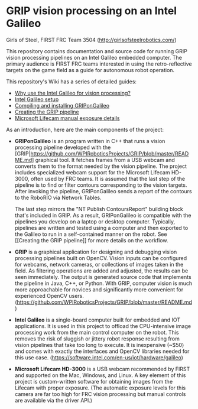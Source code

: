 # GRIP vision processing on an Intel Galileo

Girls of Steel, FIRST FRC Team 3504 (<http://girlsofsteelrobotics.com/>)

This repository contains documentation and source code for running GRIP vision processing pipelines on an Intel Galileo embedded computer. The primary audience is FIRST FRC teams interested in using the retro-reflective targets on the game field as a guide for autonomous robot operation.

This repository's Wiki has a series of detailed guides:
* [Why use the Intel Galileo for vision processing?](https://github.com/GirlsOfSteelRobotics/GRIPonGalileo/wiki/Why-Intel-Galileo)
* [Intel Galileo setup](https://github.com/GirlsOfSteelRobotics/GRIPonGalileo/wiki/Intel-Galileo-setup)
* [Compiling and installing GRIPonGalileo](https://github.com/GirlsOfSteelRobotics/GRIPonGalileo/wiki/Compiling-and-installing-GRIPOnGalileo)
* [Creating the GRIP pipeline](https://github.com/GirlsOfSteelRobotics/GRIPonGalileo/wiki/Creating-the-GRIP-pipeline)
* [Microsoft Lifecam manual exposure details](https://github.com/GirlsOfSteelRobotics/GRIPonGalileo/wiki/Microsoft-Lifecam-manual-exposure)

As an introduction, here are the main components of the project:

* **GRIPonGalileo** is an program written in C++ that runs a vision processing pipeline developed with the [GRIP|https://github.com/WPIRoboticsProjects/GRIP/blob/master/README.md] graphical tool. It fetches frames from a USB webcam and converts them to the format needed by the vision pipeline. The project includes specialized webcam support for the Microsoft Lifecam HD-3000, often used by FRC teams. It is assumed that the last step of the pipeline is to find or filter contours corresponding to the vision targets. After invoking the pipeline, GRIPonGalileo sends a report of the contours to the RoboRIO via Network Tables. 

    The last step mirrors the "NT Publish ContoursReport" building block that's included in GRIP. As a result, GRIPonGalileo is compatible with the pipelines you develop on a laptop or desktop computer. Typically, pipelines are written and tested using a computer and then exported to the Galileo to run in a self-contained manner on the robot. See [[Creating the GRIP pipeline]] for more details on the workflow.

* **GRIP** is a graphical application for designing and debugging vision processing pipelines built on OpenCV. Vision inputs can be configured for webcams, network cameras, or collections of images taken in the field. As filtering operations are added and adjusted, the results can be seen immediately. The output is generated source code that implements the pipeline in Java, C++, or Python. With GRIP, computer vision is much more approachable for novices and significantly more convenient for experienced OpenCV users. (<https://github.com/WPIRoboticsProjects/GRIP/blob/master/README.md>)

* **Intel Galileo** is a single-board computer built for embedded and IOT applications. It is used in this project to offload the CPU-intensive image processing work from the main control computer on the robot. This removes the risk of sluggish or jittery robot response resulting from vision pipelines that take too long to execute. It is inexpensive (~$50) and comes with exactly the interfaces and OpenCV libraries needed for this use case. (<https://software.intel.com/en-us/iot/hardware/galileo>)

* **Microsoft Lifecam HD-3000** is a USB webcam recommended by FIRST and supported on the Mac, Windows, and Linux. A key element of this project is custom-written software for obtaining images from the Lifecam with proper exposure. (The automatic exposure levels for this camera are far too high for FRC vision processing but manual controls are available via the driver API.)
